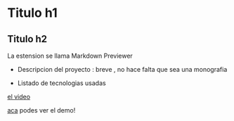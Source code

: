 # Titulo h1
## Titulo h2

La estension se llama Markdown Previewer

* Descripcion del proyecto : breve , no hace falta que sea una monografia 

* Listado de tecnologias usadas 

[el video](https://imgur.com/migif.gif)

[aca](https://comision-55185.vercel.app/) podes ver el demo!